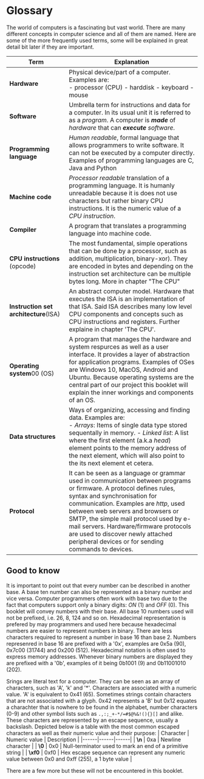 # Glossary
The world of computers is a fascinating but vast world. There are many different concepts in computer science and all of them are named.
Here are some of the more frequently used terms, some will be explained in great detail bit later if they are important.

| **Term** | **Explanation** |
| ---- | ---- |
| **Hardware** | Physical device/part of a computer. Examples are: <br/> - processor (CPU) - harddisk - keyboard - mouse |
| **Software** | Umbrella term for instructions and data for a computer. In its usual unit it is referred to as a *program*. A computer is ***made*** of *hardware* that can ***execute*** *software*. |
| **Programming language** | *Human readable*, formal language that allows programmers to write software. It can not be executed by a computer directly. Examples of programming languages are C, Java and Python |
| **Machine code** | *Processor readable* translation of a programming language. It is humanly unreadable because it is does not use characters but rather binary CPU instructions. It is the numeric value of a *CPU instruction*. |
| **Compiler** | A program that translates a programming language into machine code. |
| **CPU instructions** (opcode)| The most fundamental, simple operations that can be done by a processor, such as addition, multiplication, binary-xor). They are encoded in bytes and depending on the instruction set architecture can be multiple bytes long. More in chapter "The CPU" |
| **Instruction set architecture**(ISA) | An abstract computer model. Hardware that executes the ISA is an implementation of that ISA. Said ISA describes many low level CPU components and concepts such as CPU instructions and registers. Further explaine in chapter 'The CPU'. |
| **Operating system**00 (OS) | A program that manages the hardware and system respurces as well as a user interface. It provides a layer of abstraction for application programs. Examples of OSes are Windows 10, MacOS, Android and Ubuntu. Because operating systems are the central part of our project this booklet will explain the inner workings and components of an OS. |
| **Data structures** | Ways of organizing, accessing and finding data. Examples are: <br/> - _Arrays_: Items of single data type stored sequentally in memory. - _Linked list_: A list where the first element (a.k.a *head*) element points to the memory address of the next element, which will also point to the its next element et cetera. |
| **Protocol** | It can be seen as a language or grammar used in communication between programs or firmware. A protocol defines rules, syntax and synchronisation for communication. Examples are *http*, used between web servers and browsers or SMTP, the simple mail protocol used by e-mail servers. Hardware/firmware protocols are used to discover newly attached peripheral devices or for sending commands to devices. |


## Good to know

It is important to point out that every number can be described in another base. A base ten number can also be represented
as a binary number and vice versa. Computer programmers often work with base two due to the fact that computers support only a 
binary digits: _ON_ (1) and _OFF_ (0). 
This booklet will convey numbers with their base. All base 10 numbers used will not be prefixed, i.e. 26, 8, 124 and so on. 
Hexadecimal representation is prefered by may programmers and used here because hexadecimal numbers are easier to represent 
numbers in binary. There are less characters required to represent a number in base 16 than base 2. Numbers represenred in 
base 16 are prefixed with a '0x', examples are 0x5a (90), 0x7c00 (31744) and 0x200 (512). Hexadecimal notation is often used to
express memory addresses. Whenever binary numbers are displayed they are prefixed with a '0b', examples of it being 0b1001 (9) 
and 0b11001010 (202).

Srings are literal text for a computer. They can be seen as an array of characters, such as 'A', 'k' and '\*'. Characters are
associated with a numeric value. 'A' is equivalent to 0x41 (65). Sometimes strings contain characters that are not associated with a glyph. 0x42 represents a 'B' but 0x12 equates a charachter that is nowhere to be found in the alphabet, number characters (0-9) and other symbol lists such as `.,:;_+-*/=#$@%&!(){}[]` and alike. These characters are represented by an escape sequence, usually a backslash. Depicted below is a table with the most common escaped characters as well as their numeric value and their purpose:
| Character | Numeric value | Description |
|------|------|------|
| **\n** | 0xa | Newline character  |
| **\0** | 0x0 | Null-terminator used to mark an end of a primitive string |
| **\xf0** |  0xf0 | Hex escape sequence can represent any numeric value between 0x0 and 0xff (255), a 1 byte value |

There are a few more but these will not be encountered in this booklet.
